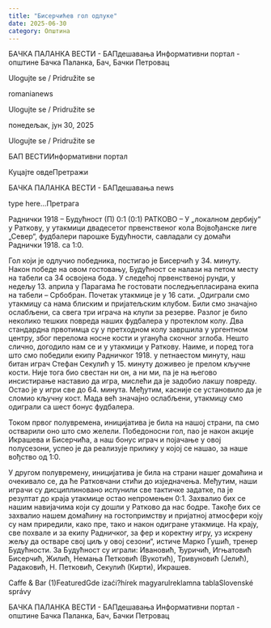 ```yaml
---
title: "Бисерчићев гол одлуке"
date: 2025-06-30
category: Општина
---
```


БАЧКА ПАЛАНКА ВЕСТИ - БАПдешавања Информативни портал - општине Бачка Паланка, Бач, Бачки Петровац

Ulogujte se / Pridružite se

romanianews

Ulogujte se / Pridružite se

понедељак, јун 30, 2025

Ulogujte se / Pridružite se

БАП ВЕСТИИнформативни портал

Куцајте овдеПретражи

БАЧКА ПАЛАНКА ВЕСТИ - БАПдешавања news

type here...Претрага

Раднички 1918 – Будућност (П) 0:1 
(0:1)
РАТКОВО – У „локалном дербију“ у Раткову, у утакмици двадесетог првенственог кола Војвођанске лиге „Север“, фудбалери парошке Будућности, савладали су домаћи Раднички 1918. са 1:0.

Гол који је одлучио победника, постигао је Бисерчић у 34. минуту. Након победе на овом гостовању, Будућност се налази на петом месту на табели са 34 освојена бода. У следећој првенственој рунди, у недељу 13. априла у Парагама ће гостовати последњепласирана екипа на табели – Србобран. Почетак утакмице је у 16 сати.
„Одиграли смо утакмицу са нама блиским и пријатељским клубом. Били смо значајно ослабљени, са свега три играча на клупи за резерве. Разлог је било неколико тешких повреда наших фудбалера у протеклом колу. Два стандардна првотимца су у претходном колу завршила у ургентном центру, због перелома носне кости и уганућа скочног зглоба. Нешто слично, догодило нам се и у утакмици у Раткову. Наиме, и поред тога што смо победили екипу Радничког 1918. у петнаестом минуту, наш битан играч Стефан Секулић у 15. минуту доживео је прелом кључне кости. Није тога био свестан ни он, а ни ми, па је на његово инсистирање наставио да игра, мислећи да је задобио лакшу повреду. Остао је у игри све до 64. минута. Међутим, касније се установило да је сломио кључну кост. Мада већ значајно ослабљени, утакмицу смо одиграли са шест бонус фудбалера.


Током првог полувремена, иницијатива је била на нашој страни, па смо остварили оно што смо желели. Победоносни гол, пао је након акције Икрашева и Бисерчића, а наш бонус играч и појачање у овој полусезони, успео је да реализује прилику у којој се нашао, за наше вођство од 1:0.


У другом полувремену, иницијатива је била на страни нашег домаћина и очекивало се, да ће Ратковчани стићи до изједначења. Међутим, наши играчи су дисциплиновано испунили све тактичке задатке, па је резултат до краја утакмице остао непромењен 0:1. Захвалио бих се нашим навијачима који су дошли у Ратково да нас бодре. Такође бих се захвалио нашем домаћину на гостопримству и пријатној атмосфери коју су нам приредили, како пре, тако и након одигране утакмице. На крају, све похвале и за екипу Радничког, за фер и коректну игру, уз искрену жељу да остваре свој циљ у овој сезони“, истиче Марко Гушић, тренер Будућности.
За Будућност су играли: Ивановић, Ђуричић, Игњатовић Бисерчић, Жилић, Немања Петковић (Вукотић), Тривуновић (Јелић), Радаковић, Н. Петковић, Секулић (Кирти), Икрашев.

Caffe & Bar (1)FeaturedGde izaći?hírek magyarulreklamna tablaSlovenské správy

БАЧКА ПАЛАНКА ВЕСТИ - БАПдешавања Информативни портал - општине Бачка Паланка, Бач, Бачки Петровац

